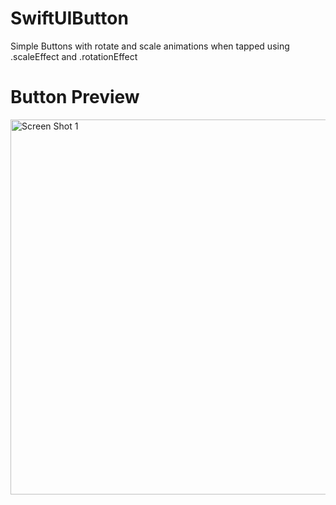# SwiftUIButton
Simple Buttons with rotate and scale animations when tapped using .scaleEffect and .rotationEffect

# Button Preview
<img align="left" alt="Screen Shot 1" width="600px" src="https://user-images.githubusercontent.com/55524257/101373287-64975a80-3872-11eb-83a5-ac357d408a85.png" />

